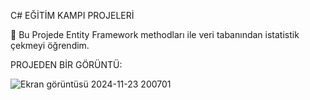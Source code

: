 C# EĞİTİM KAMPI PROJELERİ

📌 Bu Projede Entity Framework methodları ile veri tabanından istatistik çekmeyi öğrendim.

PROJEDEN BİR GÖRÜNTÜ:

![Ekran görüntüsü 2024-11-23 200701](https://github.com/user-attachments/assets/d159bb1a-310a-4963-af10-5d22fe97b205)





